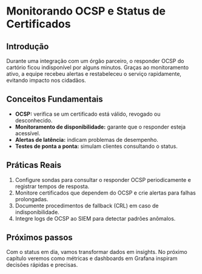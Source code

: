 # Monitorando OCSP e Status de Certificados

## Introdução

Durante uma integração com um órgão parceiro, o responder OCSP do cartório ficou indisponível por alguns minutos. Graças ao monitoramento ativo, a equipe recebeu alertas e restabeleceu o serviço rapidamente, evitando impacto nos cidadãos.

## Conceitos Fundamentais

- **OCSP:** verifica se um certificado está válido, revogado ou desconhecido.
- **Monitoramento de disponibilidade:** garante que o responder esteja acessível.
- **Alertas de latência:** indicam problemas de desempenho.
- **Testes de ponta a ponta:** simulam clientes consultando o status.

## Práticas Reais

1. Configure sondas para consultar o responder OCSP periodicamente e registrar tempos de resposta.
2. Monitore certificados que dependem do OCSP e crie alertas para falhas prolongadas.
3. Documente procedimentos de fallback (CRL) em caso de indisponibilidade.
4. Integre logs de OCSP ao SIEM para detectar padrões anômalos.

## Próximos passos

Com o status em dia, vamos transformar dados em insights. No próximo capítulo veremos como métricas e dashboards em Grafana inspiram decisões rápidas e precisas.
